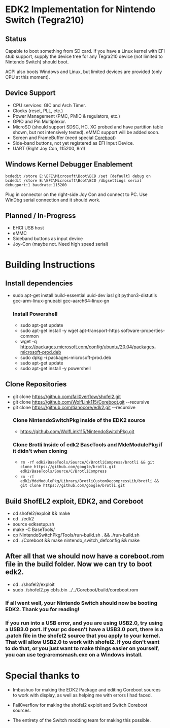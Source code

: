 # EDK2 Implementation for Nintendo Switch (Tegra210)

## Status
Capable to boot something from SD card. If you have a Linux kernel with EFI stub support, supply the device tree for any Tegra210 device (not limited to Nintendo Switch) should boot.

ACPI also boots Windows and Linux, but limited devices are provided (only CPU at this moment).

## Device Support
- CPU services: GIC and Arch Timer.
- Clocks (reset, PLL, etc.)
- Power Management (PMC, PMIC & regulators, etc.)
- GPIO and Pin Multiplexor.
- MicroSD (should support SDSC, HC. XC probed and have partition table shown, but not intensively tested). eMMC support will be added soon.
- Screen and FrameBuffer (need special [Coreboot](https://github.com/imbushuo/Coreboot))
- Side-band buttons, not yet registered as EFI Input Device.
- UART (Right Joy Con, 115200, 8n1)

## Windows Kernel Debugger Enablement

    bcdedit /store E:\EFI\Microsoft\Boot\BCD /set {default} debug on
    bcdedit /store E:\EFI\Microsoft\Boot\BCD /dbgsettings serial debugport:1 baudrate:115200
    
Plug in connector on the right-side Joy Con and connect to PC. Use WinDbg serial connection and it should work.

## Planned / In-Progress

- EHCI USB host
- eMMC
- Sideband buttons as input device
- Joy-Con (maybe not. Need high speed serial)

# Building Instructions

## Install dependencies
- sudo apt-get install build-essential uuid-dev iasl git python3-distutils gcc-arm-linux-gnueabi gcc-aarch64-linux-gn
    ### Install Powershell
    - sudo apt-get update
    - sudo apt-get install -y wget apt-transport-https software-properties-common
    - wget -q https://packages.microsoft.com/config/ubuntu/20.04/packages-microsoft-prod.deb
    - sudo dpkg -i packages-microsoft-prod.deb
    - sudo apt-get update
    - sudo apt-get install -y powershell

## Clone Repositories
- git clone https://github.com/fail0verflow/shofel2.git
- git clone https://github.com/WolfLink115/Coreboot.git --recursive
- git clone https://github.com/tianocore/edk2.git --recursive
    ### Clone NintendoSwitchPkg inside of the EDK2 source
    - https://github.com/WolfLink115/NintendoSwitchPkg.git
    ### Clone Brotli Inside of edk2 BaseTools and MdeModulePkg if it didn't when cloning
    - `rm -rf edk2/BaseTools/Source/C/BrotliCompress/brotli && git clone https://github.com/google/brotli.git edk2/BaseTools/Source/C/BrotliCompress`
    - `rm -rf edk2/MdeModulePkg/Library/BrotliCustomDecompressLib/brotli && git clone https://github.com/google/brotli.git`

## Build ShofEL2 exploit, EDK2, and Coreboot
- cd shofel2/exploit && make
- cd ../edk2
- source edksetup.sh
- make -C BaseTools/
- cp NintendoSwitchPkg/Tools/run-build.sh . && ./run-build.sh
- cd ../Coreboot && make nintendo_switch_defconfig && make

## After all that we should now have a coreboot.rom file in the build folder. Now we can try to boot edk2.
- cd ../shofel2/exploit
- sudo ./shofel2.py cbfs.bin ../../Coreboot/build/coreboot.rom

### If all went well, your Nintendo Switch should now be booting EDK2. Thank you for reading!

### If you run into a USB error, and you are using USB2.0, try using a USB3.0 port. If your pc doesn't have a USB3.0 port, there is a .patch file in the shofel2 source that you apply to your kernel. That will allow USB2.0 to work with shofel2. If you don't want to do that, or you just want to make things easier on yourself, you can use tegrarcmsmash.exe on a Windows install.

# Special thanks to

- Imbushuo for making the EDK2 Package and editing Coreboot sources to work with display, as well as helping me with errors I had faced.

- Fail0verflow for making the shofel2 exploit and Switch Coreboot sources.

- The entirety of the Switch modding team for making this possible.

